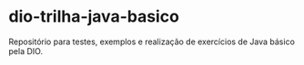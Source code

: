 # dio-trilha-java-basico
Repositório para testes, exemplos e realização de exercícios de Java básico pela DIO.
